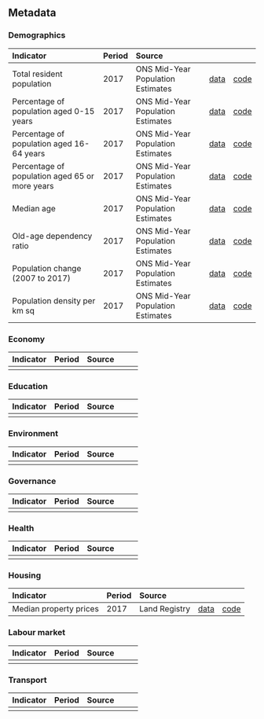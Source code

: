 
## Metadata

### Demographics

| Indicator     | Period        | Source        | &nbsp;         | &nbsp;       |
|:------------- |:------------- |:------------- |:------------- |:------------- |
| Total resident population | 2017 | ONS Mid-Year Population Estimates | [data](demographics/total_resident_population.csv) | [code](demographics/R/total_resident_population.R) |
| Percentage of population aged 0-15 years | 2017 | ONS Mid-Year Population Estimates | [data](demographics/population_0-15_years.csv) | [code](demographics/R/population_0-15_years.R) |
| Percentage of population aged 16-64 years | 2017 | ONS Mid-Year Population Estimates | [data](demographics/population_16-64_years.csv) | [code](demographics/R/population_16-64_years.R) |
| Percentage of population aged 65 or more years | 2017 | ONS Mid-Year Population Estimates | [data](demographics/population_65_or_more_years.csv) | [code](demographics/R/population_65_or_more_years.R) |
| Median age | 2017 | ONS Mid-Year Population Estimates | [data](demographics/median_age.csv) | [code](demographics/R/median_age.R) |
| Old-age dependency ratio | 2017 | ONS Mid-Year Population Estimates | [data](demographics/old_age_dependency_ratio.csv) | [code](demographics/R/old_age_dependency_ratio.R) |
| Population change (2007 to 2017) | 2017 | ONS Mid-Year Population Estimates | [data](demographics/population_change.csv) | [code](demographics/R/population_change.R) |
| Population density per km sq | 2017 | ONS Mid-Year Population Estimates | [data](demographics/population_density.csv) | [code](demographics/R/population_density.R) |

### Economy

| Indicator     | Period        | Source        | &nbsp;        | &nbsp;        |
|:------------- |:------------- |:------------- |:------------- |:------------- |
|  |  |  |  |  |  |

### Education

| Indicator     | Period        | Source        | &nbsp;        | &nbsp;        |
|:------------- |:------------- |:------------- |:------------- |:------------- |
|  |  |  |  |  |  |

### Environment

| Indicator     | Period        | Source        | &nbsp;        | &nbsp;        |
|:------------- |:------------- |:------------- |:------------- |:------------- |
|  |  |  |  |  |  |

### Governance

| Indicator     | Period        | Source        | &nbsp;        | &nbsp;        |
|:------------- |:------------- |:------------- |:------------- |:------------- |
|  |  |  |  |  |  |

### Health

| Indicator     | Period        | Source        | &nbsp;        | &nbsp;        |
|:------------- |:------------- |:------------- |:------------- |:------------- |
|  |  |  |  |  |  |

### Housing

| Indicator     | Period        | Source        | &nbsp;        | &nbsp;        |
|:------------- |:------------- |:------------- |:------------- |:------------- |
| Median property prices | 2017 | Land Registry |  [data](housing/median_property_prices.csv) | [code](housing/R/median_property_prices.R) |

### Labour market

| Indicator     | Period        | Source        | &nbsp;        | &nbsp;        |
|:------------- |:------------- |:------------- |:------------- |:------------- |
|  |  |  |  |  |  |

### Transport

| Indicator     | Period        | Source        | &nbsp;        | &nbsp;        |
|:------------- |:------------- |:------------- |:------------- |:------------- |
|  |  |  |  |  |  |
